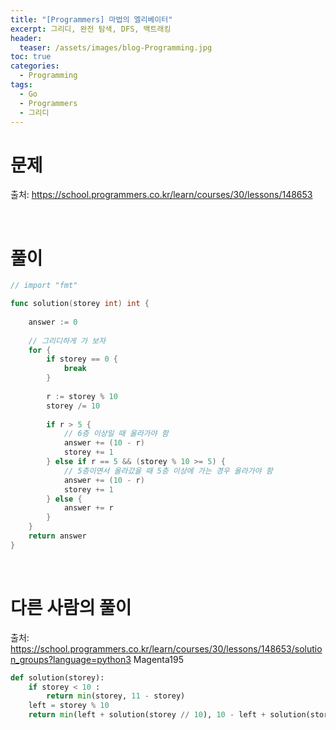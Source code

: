 ```yaml
---
title: "[Programmers] 마법의 엘리베이터"
excerpt: 그리디, 완전 탐색, DFS, 백트래킹
header:
  teaser: /assets/images/blog-Programming.jpg
toc: true
categories:
  - Programming
tags:
  - Go
  - Programmers
  - 그리디
---
```




# 문제

출처: https://school.programmers.co.kr/learn/courses/30/lessons/148653



<br>



# 풀이



```go
// import "fmt"

func solution(storey int) int {
    
    answer := 0
    
    // 그리디하게 가 보자
    for {
        if storey == 0 {
            break
        }
        
        r := storey % 10
        storey /= 10
        
        if r > 5 { 
            // 6층 이상일 때 올라가야 함
            answer += (10 - r)
            storey += 1
        } else if r == 5 && (storey % 10 >= 5) {
            // 5층이면서 올라갔을 때 5층 이상에 가는 경우 올라가야 함
            answer += (10 - r)
            storey += 1
        } else {
            answer += r
        }
    }
    return answer
}
```



<br>

# 다른 사람의 풀이



출처: https://school.programmers.co.kr/learn/courses/30/lessons/148653/solution_groups?language=python3 Magenta195

```python
def solution(storey):
    if storey < 10 :
        return min(storey, 11 - storey)
    left = storey % 10
    return min(left + solution(storey // 10), 10 - left + solution(storey // 10 + 1))
```

